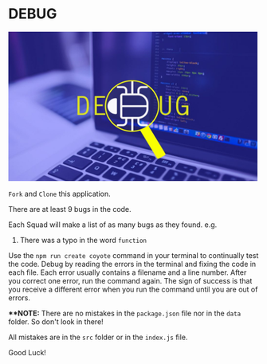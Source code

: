 # DEBUG

<img src="./assets/debug.jpg" width="500" height="300">

`Fork` and `Clone` this application.

There are at least 9 bugs in the code.

Each Squad will make a list of as many bugs as they found.
e.g.

1. There was a typo in the word `function`

Use the `npm run create coyote` command in your terminal to continually test the code. Debug by reading the errors in the terminal and fixing the code in each file. Each error usually contains a filename and a line number. After you correct one error, run the command again. The sign of success is that you receive a different error when you run the command until you are out of errors.

**\*\*NOTE:** There are no mistakes in the `package.json` file nor in the `data` folder. So don't look in there!

All mistakes are in the `src` folder or in the `index.js` file.

Good Luck!
